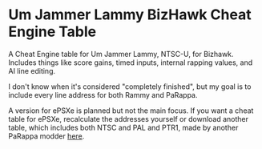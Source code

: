 # Um Jammer Lammy BizHawk Cheat Engine Table
A Cheat Engine table for Um Jammer Lammy, NTSC-U, for Bizhawk.
Includes things like score gains, timed inputs, internal rapping values, and AI line editing. <p>
I don't know when it's considered "completely finished", but my goal is to include every line address for both Rammy and PaRappa. <p>
A version for ePSXe is planned but not the main focus. If you want a cheat table for ePSXe, recalculate the addresses yourself or download another table, which includes both NTSC and PAL and PTR1, made by another PaRappa modder <a href="https://cdn.discordapp.com/attachments/411556586905927710/413141119283757057/ePSXe.CT" target="_blank">here</a>.
